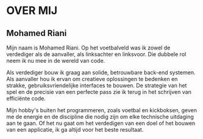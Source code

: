 #  OVER MIJ
## Mohamed Riani


Mijn naam is Mohamed Riani. Op het voetbalveld was ik zowel de verdediger als de aanvaller, als linksachter en linksvoor. Die dubbele rol neem ik nu mee in de wereld van code.

Als verdediger bouw ik graag aan solide, betrouwbare back-end systemen. Als aanvaller hou ik ervan om creatieve oplossingen te bedenken en strakke, gebruiksvriendelijke interfaces te bouwen. De strategie van het spel en de precisie van een perfecte pass zie ik terug in het schrijven van efficiënte code.

Mijn hobby's buiten het programmeren, zoals voetbal en kickboksen, geven me de energie en de discipline die nodig zijn om elke technische uitdaging aan te gaan. Of het nu gaat om het verdedigen van een doel of het bouwen van een applicatie, ik ga altijd voor het beste resultaat.